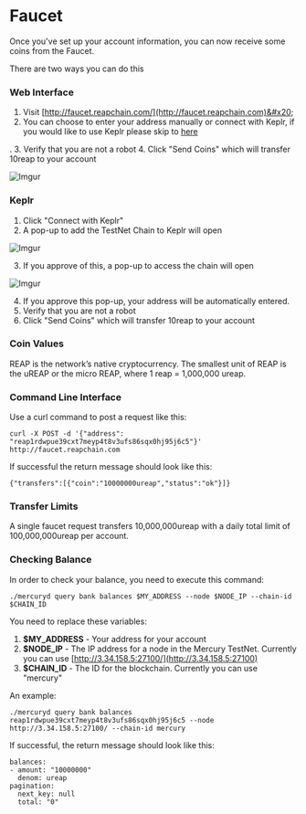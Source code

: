 # Faucet

Once you've set up your account information, you can now receive some coins from the Faucet.&#x20;

There are two ways you can do this

### Web Interface

1. Visit [http://faucet.reapchain.com/](http://faucet.reapchain.com)&#x20;
2. You can choose to enter your address manually or connect with Keplr, if you would like to use Keplr please skip to [here](#keplr)

.
3. Verify that you are not a robot
4. Click "Send Coins" which will transfer 10reap to your account

![Imgur](https://i.imgur.com/GDx53y9.png)

### Keplr
1. Click "Connect with Keplr"
2. A pop-up to add the TestNet Chain to Keplr will open

![Imgur](https://i.imgur.com/aWyLM3y.png)

3. If you approve of this, a pop-up to access the chain will open

![Imgur](https://i.imgur.com/S02XsM7.png)

4. If you approve this pop-up, your address will be automatically entered.
5. Verify that you are not a robot
6. Click "Send Coins" which will transfer 10reap to your account

### Coin Values

REAP is the network’s native cryptocurrency. The smallest unit of REAP is the uREAP or the micro REAP, where 1 reap = 1,000,000 ureap.

### Command Line Interface

Use a curl command to post a request like this:

```
curl -X POST -d '{"address": "reap1rdwpue39cxt7meyp4t8v3ufs86sqx0hj95j6c5"}' http://faucet.reapchain.com
```

If successful the return message should look like this:&#x20;

```
{"transfers":[{"coin":"10000000ureap","status":"ok"}]}
```

### Transfer Limits

A single faucet request transfers 10,000,000ureap with a daily total limit of 100,000,000ureap per account.

### Checking Balance

In order to check your balance, you need to execute this command:

```
./mercuryd query bank balances $MY_ADDRESS --node $NODE_IP --chain-id $CHAIN_ID
```

You need to replace these variables:

1. **$MY\_ADDRESS** - Your address for your account
2. **$NODE\_IP** - The IP address for a node in the Mercury TestNet. Currently you can use [http://3.34.158.5:27100/](http://3.34.158.5:27100)
3. **$CHAIN\_ID** - The ID for the blockchain. Currently you can use "mercury"

An example:

```
./mercuryd query bank balances reap1rdwpue39cxt7meyp4t8v3ufs86sqx0hj95j6c5 --node http://3.34.158.5:27100/ --chain-id mercury
```

If successful, the return message should look like this:

```
balances:
- amount: "10000000"
  denom: ureap
pagination:
  next_key: null
  total: "0"
```

